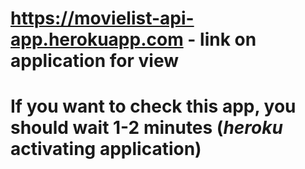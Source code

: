 # https://movielist-api-app.herokuapp.com - link on application for view
# If you want to check this app, you should wait 1-2 minutes (___heroku___ activating application)
